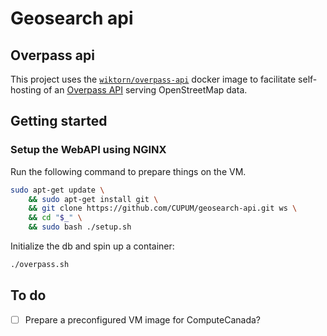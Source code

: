 # Geosearch api

## Overpass api

This project uses the [`wiktorn/overpass-api`](https://hub.docker.com/r/wiktorn/overpass-api) docker image to facilitate self-hosting of an [Overpass API](https://wiki.openstreetmap.org/wiki/Overpass_API) serving OpenStreetMap data.

## Getting started

### Setup the WebAPI using NGINX

Run the following command to prepare things on the VM.

```sh
sudo apt-get update \
    && sudo apt-get install git \
    && git clone https://github.com/CUPUM/geosearch-api.git ws \
    && cd "$_" \
    && sudo bash ./setup.sh
```

Initialize the db and spin up a container:

```sh
./overpass.sh
```

## To do

- [ ] Prepare a preconfigured VM image for ComputeCanada?

